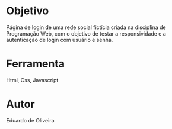 # Objetivo
Página de login de uma rede social fictícia criada na disciplina de Programação Web, com o objetivo de testar a responsividade e a autenticação de login com usuário e senha.

# Ferramenta
Html, Css, Javascript

# Autor
Eduardo de Oliveira

